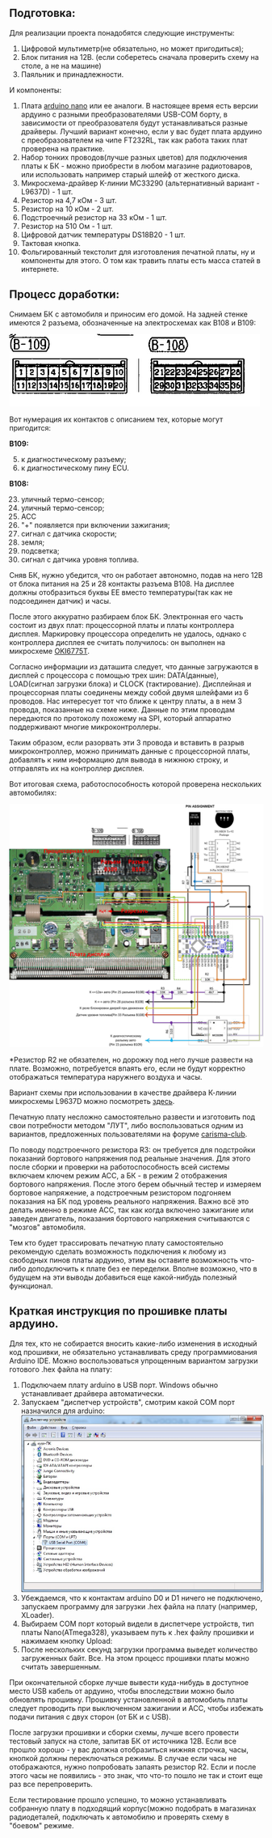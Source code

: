 Подготовка:
-----------------------------------

Для реализации проекта понадобятся следующие инструменты:
1. Цифровой мультиметр(не обязательно, но может пригодиться);
2. Блок питания на 12В. (если соберетесь сначала проверить схему на столе, а не на машине)
3. Паяльник и принадлежности.

И компоненты:
1. Плата [arduino nano](http://arduino.ru/Hardware/ArduinoBoardNano) или ее аналоги. В настоящее время есть версии ардуино с разными преобразователями USB-COM борту, в зависимости от преобразователя будут устанавливаться разные драйверы. Лучший вариант конечно, если у вас будет плата ардуино c преобразователем на чипе FT232RL, так как работа таких плат проверена на практике.
2. Набор тонких проводов(лучше разных цветов) для подключения платы к БК  - можно приобрести в любом магазине радиотоваров, или использовать например старый шлейф от жесткого диска.
3. Микросхема-драйвер K-линии MC33290 (альтернативный вариант - L9637D) - 1 шт.
4. Резистор на 4,7 кОм - 3 шт.
5. Резистор на 10 кОм - 2 шт.
6. Подстроечный резистор на 33 кОм - 1 шт.
7. Резистор на 510 Ом - 1 шт.
8. Цифровой датчик температуры DS18B20 - 1 шт.
9. Тактовая кнопка.
10. Фольгированный текстолит для изготовления печатной платы, ну и компоненты для этого. О том как травить платы есть масса статей в интернете.

Процесс доработки:
-----------------------------------

Снимаем БК с автомобиля и приносим его домой. На задней стенке имеются 2 разъема, обозначенные на электросхемах как B108 и B109:

![](https://github.com/miheych/carisma_bk/blob/master/Pict/%D0%A0%D0%B0%D0%B7%D1%8A%D0%B5%D0%BC%D1%8B%20B108%20B109.jpg)

Вот нумерация их контактов с описанием тех, которые могут пригодится:

**B109:**

5. к диагностическому разъему;
15. к диагностическому пину ECU.

**B108:**

23. уличный термо-сенсор;
31. уличный термо-сенсор;
25. ACC
26. "+" появляется при включении зажигания;
27. сигнал с датчика скорости;
28. земля;
32. подсветка;
33. сигнал с датчика уровня топлива.


Сняв БК, нужно убедится, что он работает автономно, подав на него 12В от блока питания на 25 и 28 контакты разъема B108. На дисплее должны отобразиться буквы EE вместо температуры(так как не подсоединен датчик) и часы.

После этого аккуратно разбираем блок БК. Электронная его часть состоит из двух плат: процессорной платы и платы контроллера дисплея. Маркировку процессора определить не удалось, однако с контроллера дисплея ее считать получилось: он выполнен на микросхеме [OKI6775T](https://github.com/miheych/carisma_bk/blob/master/Docs/MSM6775.pdf).

Согласно информации из даташита следует, что данные загружаются в дисплей с процессора c помощью трех шин: DATA(данные), LOAD(сигнал загрузки блока) и CLOCK (тактирование). Дисплейная и процессорная платы соединены между собой двумя шлейфами из 6 проводов. Нас интересует тот что ближе к центру платы, а в нем 3 провода, показанные на схеме ниже. Данные по этим проводам передаются по протоколу похожему на SPI, который аппаратно поддерживают многие микроконтроллеры. 

Таким образом, если разорвать эти 3 провода и вставить в разрыв микроконтроллер, можно принимать данные с процессорной платы, добавлять к ним информацию для вывода в нижнюю строку, и отправлять их на контроллер дисплея.

Вот итоговая схема, работоспособность которой проверена нескольких автомобилях:

![](https://github.com/miheych/carisma_bk/blob/master/Connection%20schemes/rev3_with_mc33290.jpg)

*Резистор R2 не обязателен, но дорожку под него лучше развести на плате. Возможно, потребуется впаять его, если не будут корректно отображаться температура наружнего воздуха и часы.

Вариант схемы при использовании в качестве драйвера К-линии микросхемы L9637D можно посмотреть [здесь](https://github.com/miheych/carisma_bk/blob/master/Connection%20schemes/rev3_with_L9637D.jpg).

Печатную плату несложно самостоятельно развести и изготовить под свои потребности методом "ЛУТ", либо воспользоваться одним из вариантов, предложенных пользователями на форуме [carisma-club](http://carisma-club.su/index.php?showtopic=2685).

По поводу подстроечного резистора R3: он требуется для подстройки показаний бортового напряжения под реальные значения. Для этого после сборки и проверки на работоспособность всей системы включаем ключем режим ACC, а БК - в режим 2 отображения бортового напряжения. После этого берем обычный тестер и измеряем бортовое напряжение, а подстроечным резистором подгоняем показания на БК под уровень реального напряжения. Важно всё это делать именно в режиме ACC, так как когда включено зажигание или заведен двигатель, показания бортового напряжения считываются с "мозгов" автомобиля.

Тем кто будет трассировать печатную плату самостоятельно рекомендую сделать возможность подключения к любому из свободных пинов платы ардуино, этим вы оставите возможность что-либо доподключить к плате без ее переделки. Вполне возможно, что в будущем на эти выводы добавиться еще какой-нибудь полезный функционал.

Краткая инструкция по прошивке платы ардуино.
-------------
Для тех, кто не собирается вносить какие-либо изменения в исходный код прошивки, не обязательно устанавливать среду программиования Arduino IDE. Можно воспользоваться упрощенным вариантом загрузки готового .hex файла на плату:

1. Подключаем плату arduino в USB порт. Windows обычно устанавливает драйвера автоматически. 
2. Запускаем "диспетчер устройств", смотрим какой COM порт назначился для arduino:
![](https://github.com/miheych/carisma_bk/blob/master/Pict/%D0%94%D0%B8%D1%81%D0%BF%D0%B5%D1%82%D1%87%D0%B5%D1%80%20%D1%83%D1%81%D1%82%D1%80%D0%BE%D0%B9%D1%81%D1%82%D0%B2.jpg)
3. Убеждаемся, что к контактам arduino D0 и D1 ничего не подключено, запускаем программу для загрузки .hex файла на плату (например, XLoader).
4. Выбираем COM порт который видели в диспетчере устройств, тип платы Nano(ATmega328), указываем путь к .hex файлу прошивки и нажимаем кнопку Upload:
5. После нескольких секунд загрузки программа выведет количество загруженных байт.
Все. На этом процесс прошивки платы можно считать завершенным.

При окончательной сборке лучше вывести куда-нибудь в доступное место USB кабель от ардуино, чтобы впоследствии можно было обновлять прошивку. Прошивку установленной в автомобиль платы следует проводить при выключенном зажигании и ACC, чтобы избежать подачи питания с двух сторон (от БК и с USB).

После загрузки прошивки и сборки схемы, лучше всего провести тестовый запуск на столе, запитав БК от источника 12В. Если все прошло хорошо - у вас должна отобразиться нижняя строчка, часы, кнопкой должны переключаться режимы. В случае если часы не отображаются, нужно попробовать запаять резистор R2. Если и после этого часы не появились - это знак, что что-то пошло не так и стоит еще раз все перепроверить.

Если тестирование прошло успешно, то можно устанавливать собранную плату в подходящий корпус(можно подобрать в магазинах радиодеталей, подключать к автомобилю и проверять схему в "боевом" режиме.
